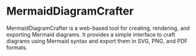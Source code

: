 # MermaidDiagramCrafter
MermaidDiagramCrafter is a web-based tool for creating, rendering, and exporting Mermaid diagrams. It provides a simple interface to craft diagrams using Mermaid syntax and export them in SVG, PNG, and PDF formats.
